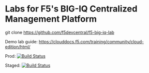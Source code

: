 # Labs for F5's BIG-IQ Centralized Management Platform

git clone https://github.com/f5devcentral/f5-big-iq-lab

Demo lab guide: https://clouddocs.f5.com/training/community/cloud-edition/html/

Prod: [![Build Status](https://travis-ci.org/f5devcentral/f5-big-iq-lab?branch=master)](https://travis-ci.org/f5devcentral/f5-big-iq-lab)

Staged: [![Build Status](https://travis-ci.org/f5devcentral/f5-big-iq-lab?branch=develop)](https://travis-ci.org/f5devcentral/f5-big-iq-lab)
